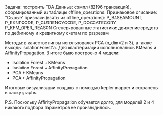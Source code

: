 Задача: построить TDA
Данные: сэмпл (82196 транзакций), сформированный из таблицы offline_operations. 
Признаковое описание:
"Сырые" признаки (взяты из offline_operations): P_BASEAMOUNT, P_EKNPCODE, P_CURRENCYCODE, P_DOCCATEGORY, P_KFM_OPER_REASON
Сгенерированные статистики: движение средств по дебитному и кредитному счетам по разрезам

Методы: в качестве линзы использовался PCA (n_dim=2 и 3), а также выходы IsolationForest'a.
Для кластеризации использовались KMeans и AffinityPropagation. В итоге было построено 4 модели:
- Isolation Forest + KMeans
- Isolation Forest + AffinityPropagation
- PCA + KMeans
- PCA + AffinityPropagation

Итоговые визуализации созданы с помощью kepler mapper и сохранены в папку graphs.

P.S. Поскольку AffinityPropagation обучается долго, для моделей 2 и 4 никакого подбора параметров не производилось.

